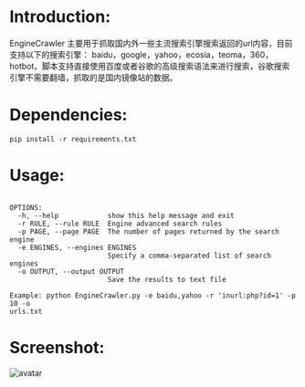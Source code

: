 # Introduction:
EngineCrawler 主要用于抓取国内外一些主流搜索引擎搜索返回的url内容，目前支持以下的搜索引擎： baidu，google，yahoo，ecosia，teoma，360，hotbot，脚本支持直接使用百度或者谷歌的高级搜索语法来进行搜索，谷歌搜索引擎不需要翻墙，抓取的是国内镜像站的数据。
# Dependencies:
`pip install -r requirements.txt`
# Usage:
```usage: EngineCrawler.py [-h] -r RULE -p PAGE [-e ENGINES] [-o OUTPUT]

OPTIONS:
  -h, --help            show this help message and exit
  -r RULE, --rule RULE  Engine advanced search rules
  -p PAGE, --page PAGE  The number of pages returned by the search engine
  -e ENGINES, --engines ENGINES
                        Specify a comma-separated list of search engines
  -o OUTPUT, --output OUTPUT
                        Save the results to text file

Example: python EngineCrawler.py -e baidu,yahoo -r 'inurl:php?id=1' -p 10 -o
urls.txt
```
# Screenshot:
![avatar](https://github.com/heroanswer/EngineCrawler/blob/master/screenshot.png)

